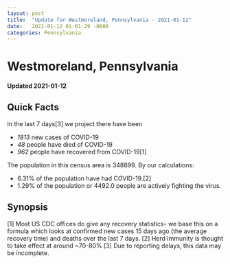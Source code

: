 ```yaml
---
layout: post
title:  "Update for Westmoreland, Pennsylvania - 2021-01-12"
date:   2021-01-12 01:01:29 -0600
categories: Pennsylvania
---
```


# Westmoreland, Pennsylvania
#### Updated 2021-01-12

## Quick Facts

In the last 7 days[3] we project there have been
- *1813* new cases of COVID-19
- *48* people have died of COVID-19
- *962* people have recovered from COVID-19[1]

The population in this census area is 348899. By our calculations:
- 6.31% of the population have had COVID-19.[2]
- 1.29% of the population or 4492.0 people are actively fighting the virus.

## Synopsis




[1] Most US CDC offices do give any recovery statistics- we base this on a formula which looks at confirmed new cases
15 days ago (the average recovery time) and deaths over the last 7 days.
[2] Herd Immunity is thought to take effect at around ~70-80%
[3] Due to reporting delays, this data may be incomplete. 
    